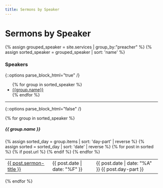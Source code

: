 ```yaml
---
title: Sermons by Speaker
---
```


# Sermons by Speaker

{% assign grouped_speaker = site.services | group_by:"preacher" %}
{% assign sorted_speaker = grouped_speaker | sort: 'name' %}

### Speakers
{::options parse_block_html="true" /}
<ul>
{% for group in sorted_speaker %}
    <li><a href="#{{group.name | downcase | replace: ' ', '-'}}">{{group.name}}</a></li>
{% endfor %}
</ul>
<hr>
{::options parse_block_html="false" /}


{% for group in sorted_speaker %}
##### {{ group.name }}
<table>
  {% assign sorted_day = group.items | sort: 'day-part' | reverse %}
  {% assign sorted = sorted_day | sort: 'date' | reverse %}
  {% for post in sorted %}
    {% if post.url %}
        <!-- <li> -->
        <tr>
          <td><a href="{{ post.url }}">{{ post.sermon-title }}</a></td>
          <!-- <td>{{ post.preacher }}</td> -->
          <td>{{ post.date | date: "%F" }}</td>
          <td>{{ post.date | date: "%A" }} {{ post.day-part }}</td>
        </tr>
        <!-- </li> -->
    {% endif %}
  {% endfor %}
</table>
{% endfor %}
